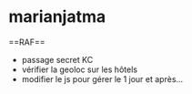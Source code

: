 ﻿marianjatma
===========
==RAF==
* passage secret KC
* vérifier la geoloc sur les hôtels
* modifier le js pour gérer le 1 jour et après...